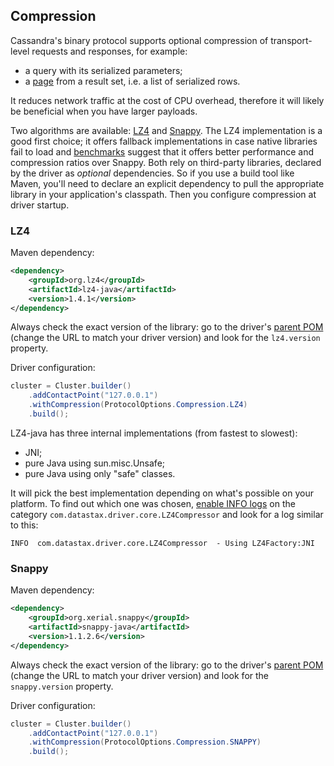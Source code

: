 ## Compression

Cassandra's binary protocol supports optional compression of
transport-level requests and responses, for example:

* a query with its serialized parameters;
* a [page](../paging/index) from a result set, i.e. a list of serialized
  rows.

It reduces network traffic at the cost of CPU overhead, therefore it
will likely be beneficial when you have larger payloads.

Two algorithms are available:
[LZ4](https://github.com/jpountz/lz4-java) and
[Snappy](https://code.google.com/p/snappy/index).  The LZ4 implementation is a good
first choice; it offers fallback implementations in case native libraries fail
to load and
[benchmarks](http://java-performance.info/performance-general-compression/index)
suggest that it offers better performance and compression ratios over Snappy.
Both rely on third-party libraries, declared by the driver as *optional*
dependencies. So if you use a build tool like Maven, you'll need to declare an
explicit dependency to pull the appropriate library in your application's
classpath. Then you configure compression at driver startup.

### LZ4

Maven dependency:

```xml
<dependency>
    <groupId>org.lz4</groupId>
    <artifactId>lz4-java</artifactId>
    <version>1.4.1</version>
</dependency>
```

Always check the exact version of the library: go to the driver's
[parent POM][pom] (change the URL to match your driver version) and look
for the `lz4.version` property.

Driver configuration:

```java
cluster = Cluster.builder()
    .addContactPoint("127.0.0.1")
    .withCompression(ProtocolOptions.Compression.LZ4)
    .build();
```

LZ4-java has three internal implementations (from fastest to slowest):

* JNI;
* pure Java using sun.misc.Unsafe;
* pure Java using only "safe" classes.

It will pick the best implementation depending on what's possible on
your platform. To find out which one was chosen, [enable INFO
logs](../logging/index) on the category
`com.datastax.driver.core.LZ4Compressor` and look for a log similar to
this:

```
INFO  com.datastax.driver.core.LZ4Compressor  - Using LZ4Factory:JNI
```

### Snappy

Maven dependency:

```xml
<dependency>
    <groupId>org.xerial.snappy</groupId>
    <artifactId>snappy-java</artifactId>
    <version>1.1.2.6</version>
</dependency>
```

Always check the exact version of the library: go to the driver's
[parent POM][pom] (change the URL to match your driver version) and look
for the `snappy.version` property.

Driver configuration:

```java
cluster = Cluster.builder()
    .addContactPoint("127.0.0.1")
    .withCompression(ProtocolOptions.Compression.SNAPPY)
    .build();
```

[pom]: https://repo1.maven.org/maven2/com/datastax/cassandra/scylla-driver-parent/3.10.1/scylla-driver-parent-3.10.1.pom
